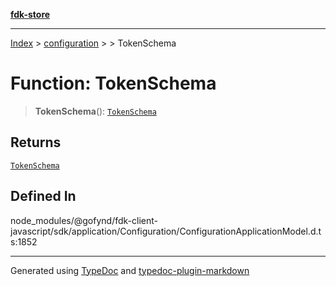 [**fdk-store**](../../../README.md)
***

[Index](../../../API.md) > [configuration](../../README.md) > [<internal>](../README.md) > TokenSchema

# Function: TokenSchema

> **TokenSchema**(): [`TokenSchema`](../type-aliases/type-alias.TokenSchema.md)

## Returns

[`TokenSchema`](../type-aliases/type-alias.TokenSchema.md)

## Defined In

node\_modules/@gofynd/fdk-client-javascript/sdk/application/Configuration/ConfigurationApplicationModel.d.ts:1852

***
Generated using [TypeDoc](https://typedoc.org/) and [typedoc-plugin-markdown](https://www.npmjs.com/package/typedoc-plugin-markdown)

